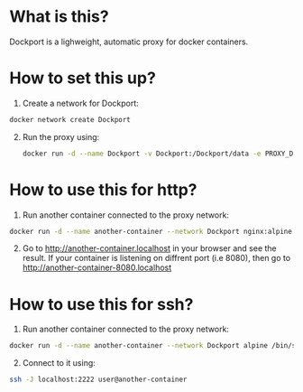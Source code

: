# What is this?

Dockport is a lighweight, automatic proxy for docker containers.

# How to set this up?

1. Create a network for Dockport:
  ```bash
  docker network create Dockport
  ```

2. Run the proxy using:
   ```bash
   docker run -d --name Dockport -v Dockport:/Dockport/data -e PROXY_DOMAIN=localhost --network Dockport -p 80:80 -p 2222:22 ghcr.io/cyberl1/dockport
   ```

# How to use this for http?

1. Run another container connected to the proxy network:
  ```bash
  docker run -d --name another-container --network Dockport nginx:alpine
  ```

2. Go to http://another-container.localhost in your browser and see the result. If your container is listening on diffrent port (i.e 8080), then go to http://another-container-8080.localhost

# How to use this for ssh?

1. Run another container connected to the proxy network:
  ```bash
  docker run -d --name another-container --network Dockport alpine /bin/sh -c 'apk update && apk add openssh && adduser user --gecos "" --disabled-password && echo "user:password" | chpasswd && ssh-keygen -A && /usr/sbin/sshd -D'
  ```

2. Connect to it using:
  ```bash
  ssh -J localhost:2222 user@another-container
  ```
